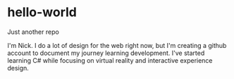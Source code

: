# hello-world
Just another repo

I'm Nick. I do a lot of design for the web right now, but I'm creating a github account to document my journey learning development. I've started learning C# while focusing on virtual reality and interactive experience design.
